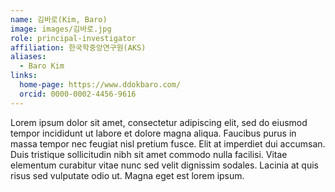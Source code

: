 ```yaml
---
name: 김바로(Kim, Baro)
image: images/김바로.jpg
role: principal-investigator
affiliation: 한국학중앙연구원(AKS)
aliases:
  - Baro Kim
links:
  home-page: https://www.ddokbaro.com/
  orcid: 0000-0002-4456-9616
---
```

Lorem ipsum dolor sit amet, consectetur adipiscing elit, sed do eiusmod tempor incididunt ut labore et dolore magna aliqua.
Faucibus purus in massa tempor nec feugiat nisl pretium fusce.
Elit at imperdiet dui accumsan.
Duis tristique sollicitudin nibh sit amet commodo nulla facilisi.
Vitae elementum curabitur vitae nunc sed velit dignissim sodales.
Lacinia at quis risus sed vulputate odio ut.
Magna eget est lorem ipsum.
